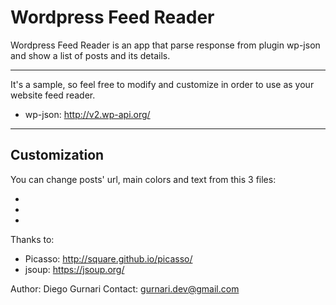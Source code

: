 # Wordpress Feed Reader
Wordpress Feed Reader is an app that parse response from plugin wp-json and show a list of posts and its details.

---

It's a sample, so feel free to modify and customize in order to use as your website feed reader.

- wp-json: http://v2.wp-api.org/

---

## Customization
You can change posts' url, main colors and text from this 3 files:

-
-
-

Thanks to:

- Picasso: http://square.github.io/picasso/
- jsoup: https://jsoup.org/


Author: Diego Gurnari
Contact: gurnari.dev@gmail.com
